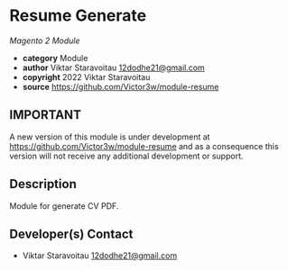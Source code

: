 # Resume Generate
*Magento 2 Module*

* **category**    Module
* **author**      Viktar Staravoitau <12dodhe21@gmail.com>
* **copyright**   2022 Viktar Staravoitau
* **source**      https://github.com/Victor3w/module-resume


## IMPORTANT
A new version of this module is under development at https://github.com/Victor3w/module-resume and as a consequence this version will not receive any additional development or support.

## Description

Module for generate CV PDF.

## Developer(s) Contact

* Viktar Staravoitau <12dodhe21@gmail.com>
